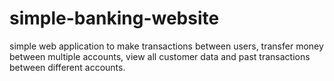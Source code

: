 # simple-banking-website
simple web application to make transactions between users, transfer money between multiple accounts, view all customer data and past transactions between different accounts.
